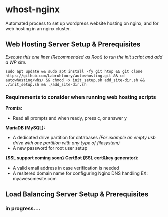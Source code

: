 # whost-nginx

 Automated process to set up wordpress website hosting on nginx, and for web hosting in an nginx cluster.
 
 
 
 
 
 ## Web Hosting Server Setup & Prerequisites
 
 *Execute this one liner (Recommended as Root) to run the init script and add a WP site.*
                        
    sudo apt update && sudo apt install -fy git htop && git clone https://github.com/Labruhtoory/autowhosting.git && cd autowhosting/whs/ && chmod +x init_setup.sh add_site-dir.sh && ./init_setup.sh && ./add_site-dir.sh


### Requirements to consider when running web hosting scripts

**Promts:**
   - Read all prompts and when ready, press c, or answer y

**MariaDB (MySQL):**
   - A dedicated drive partition for databases *(For example an empty usb drive with one partition with any type of filesystem)*
   - A new password for root user setup

**{SSL support coming soon} CertBot (SSL cert&key generator):**
   - A valid email address in case verification is needed
   - A resitered domain name for configuring Nginx DNS handling EX: myawesomesite.com


 ## Load Balancing Server Setup & Prerequisites
 ### in progress....
